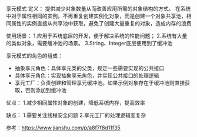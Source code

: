 享元模式
定义：
提供减少对象数量从而改善应用所需的对象结构的方式。
在系统中对于属性相同的实例，不再重复创建实例化对象，而是创建一个对象共享池，相同属性的实例直接从共享池中获取，避免了创建大量重复的对象，造成内存的浪费

使用场景：
1.应用于系统底层的开发，便于解决系统的性能问题；
2.系统有大量的类似对象，需要缓冲池的场景。
3.String、Integer底层便用到了缓冲池

享元模式的角色的组成：
* 抽象享元角色：具体享元类的父类，规定一些需要实现的公共接口
* 具体享元角色：实现抽象享元角色，并实现公共接口的处理逻辑
* 享元工厂：负责创建和管理享元缓冲池。如果示例对象存在于缓冲池则直接获取，否则添加到缓冲池


优点：
1.减少相同属性对象的创建，降低系统内存，提高效率

缺点：
1.需要关注线程安全问题
2.享元工厂的处理逻辑变复杂

参考：https://www.jianshu.com/p/a8f7f8d11f35